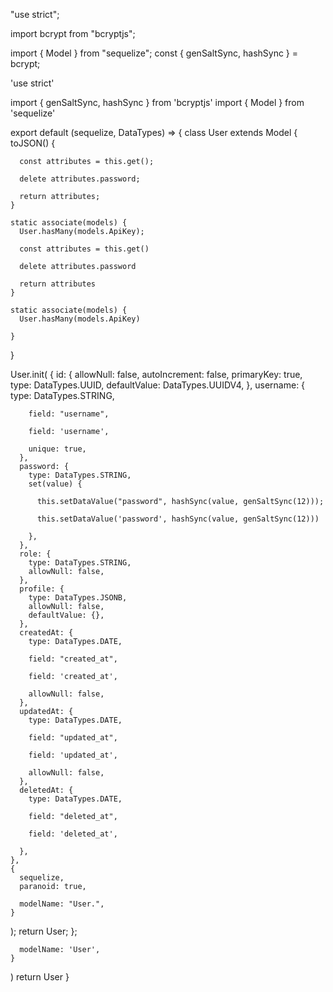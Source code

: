 
"use strict";

import bcrypt from "bcryptjs";

import { Model } from "sequelize";
const { genSaltSync, hashSync } = bcrypt;

'use strict'

import { genSaltSync, hashSync } from 'bcryptjs'
import { Model } from 'sequelize'


export default (sequelize, DataTypes) => {
  class User extends Model {
    toJSON() {

      const attributes = this.get();

      delete attributes.password;

      return attributes;
    }

    static associate(models) {
      User.hasMany(models.ApiKey);

      const attributes = this.get()

      delete attributes.password

      return attributes
    }

    static associate(models) {
      User.hasMany(models.ApiKey)

    }
  }

  User.init(
    {
      id: {
        allowNull: false,
        autoIncrement: false,
        primaryKey: true,
        type: DataTypes.UUID,
        defaultValue: DataTypes.UUIDV4,
      },
      username: {
        type: DataTypes.STRING,

        field: "username",

        field: 'username',

        unique: true,
      },
      password: {
        type: DataTypes.STRING,
        set(value) {

          this.setDataValue("password", hashSync(value, genSaltSync(12)));

          this.setDataValue('password', hashSync(value, genSaltSync(12)))

        },
      },
      role: {
        type: DataTypes.STRING,
        allowNull: false,
      },
      profile: {
        type: DataTypes.JSONB,
        allowNull: false,
        defaultValue: {},
      },
      createdAt: {
        type: DataTypes.DATE,

        field: "created_at",

        field: 'created_at',

        allowNull: false,
      },
      updatedAt: {
        type: DataTypes.DATE,

        field: "updated_at",

        field: 'updated_at',

        allowNull: false,
      },
      deletedAt: {
        type: DataTypes.DATE,

        field: "deleted_at",

        field: 'deleted_at',

      },
    },
    {
      sequelize,
      paranoid: true,

      modelName: "User.",
    }
  );
  return User;
};

      modelName: 'User',
    }
  )
  return User
}

